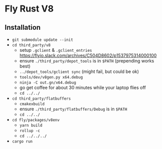# Fly Rust V8

## Installation

- `git submodule update --init`
- `cd third_party/v8`
  - setup `.gclient` & `.gclient_entries` https://flyio.slack.com/archives/C504D8602/p1537975314000100
  - ensure `./third_party/depot_tools` is in `$PATH` (prepending works best)
  - `../depot_tools/gclient sync` (might fail, but could be ok)
  - `tools/dev/v8gen.py x64.debug`
  - `ninja -C out.gn/x64.debug`
  - go get coffee for about 30 minutes while your laptop flies off
  - `cd ../../`
- `cd third_party/flatbuffers`
  - `cmakexbuild`
  - ensure `./third_party/flatbuffers/Debug` is in `$PATH`
  - `cd ../../`
- `cd fly/packages/v8env`
  - `yarn build`
  - `rollup -c`
  - `cd ../../../`
- `cargo run`
